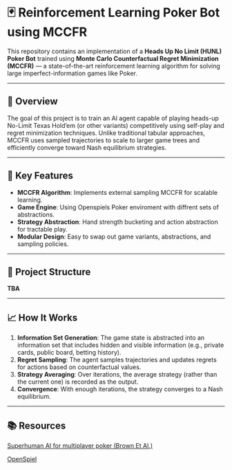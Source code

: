 # 🃏 Reinforcement Learning Poker Bot using MCCFR

This repository contains an implementation of a **Heads Up No Limit (HUNL) Poker Bot** trained using **Monte Carlo Counterfactual Regret Minimization (MCCFR)** — a state-of-the-art reinforcement learning algorithm for solving large imperfect-information games like Poker.

---

## 🚀 Overview

The goal of this project is to train an AI agent capable of playing heads-up No-Limit Texas Hold’em (or other variants) competitively using self-play and regret minimization techniques. Unlike traditional tabular approaches, MCCFR uses sampled trajectories to scale to larger game trees and efficiently converge toward Nash equilibrium strategies.

---

## 🧠 Key Features

- **MCCFR Algorithm**: Implements external sampling MCCFR for scalable learning.
- **Game Engine**: Using Openspiels Poker enviroment with diffrent sets of abstractions.
- **Strategy Abstraction**: Hand strength bucketing and action abstraction for tractable play.
- **Modular Design**: Easy to swap out game variants, abstractions, and sampling policies.

---

## 🧱 Project Structure

**TBA**

---

## 📈 How It Works

1. **Information Set Generation**: The game state is abstracted into an information set that includes hidden and visible information (e.g., private cards, public board, betting history).
2. **Regret Sampling**: The agent samples trajectories and updates regrets for actions based on counterfactual values.
3. **Strategy Averaging**: Over iterations, the average strategy (rather than the current one) is recorded as the output.
4. **Convergence**: With enough iterations, the strategy converges to a Nash equilibrium.

---

## 📚 Resources
[Superhuman AI for multiplayer poker (Brown Et Al.)](https://www.science.org/doi/10.1126/science.aay2400)

[OpenSpiel](https://github.com/google-deepmind/open_spiel/blob/master/open_spiel/python/algorithms/mccfr.py)
